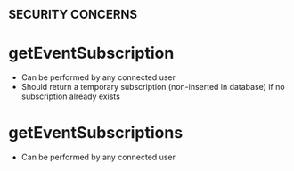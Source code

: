 ## SECURITY CONCERNS

# getEventSubscription

- Can be performed by any connected user
- Should return a temporary subscription (non-inserted in database) if no subscription already exists

# getEventSubscriptions

- Can be performed by any connected user